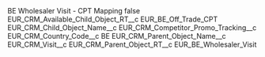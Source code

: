 <?xml version="1.0" encoding="UTF-8"?>
<CustomMetadata xmlns="http://soap.sforce.com/2006/04/metadata" xmlns:xsi="http://www.w3.org/2001/XMLSchema-instance" xmlns:xsd="http://www.w3.org/2001/XMLSchema">
    <label>BE Wholesaler Visit - CPT Mapping</label>
    <protected>false</protected>
    <values>
        <field>EUR_CRM_Available_Child_Object_RT__c</field>
        <value xsi:type="xsd:string">EUR_BE_Off_Trade_CPT</value>
    </values>
    <values>
        <field>EUR_CRM_Child_Object_Name__c</field>
        <value xsi:type="xsd:string">EUR_CRM_Competitor_Promo_Tracking__c</value>
    </values>
    <values>
        <field>EUR_CRM_Country_Code__c</field>
        <value xsi:type="xsd:string">BE</value>
    </values>
    <values>
        <field>EUR_CRM_Parent_Object_Name__c</field>
        <value xsi:type="xsd:string">EUR_CRM_Visit__c</value>
    </values>
    <values>
        <field>EUR_CRM_Parent_Object_RT__c</field>
        <value xsi:type="xsd:string">EUR_BE_Wholesaler_Visit</value>
    </values>
</CustomMetadata>
